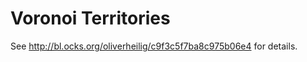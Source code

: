 Voronoi Territories
===================

See http://bl.ocks.org/oliverheilig/c9f3c5f7ba8c975b06e4 for details.
